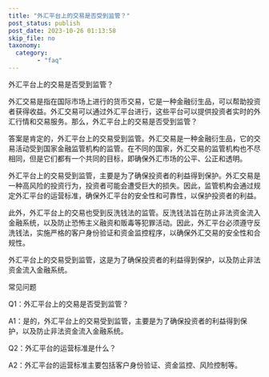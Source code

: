 ```yaml
---
title: "外汇平台上的交易是否受到监管？"
post_status: publish
post_date: 2023-10-26 01:13:58
skip_file: no
taxonomy:
  category:
        - "faq"
---
```


外汇平台上的交易是否受到监管？

外汇交易是指在国际市场上进行的货币交易，它是一种金融衍生品，可以帮助投资者获得收益。外汇交易可以通过外汇平台进行，这些平台可以提供投资者实时的外汇行情和交易服务。那么，外汇平台上的交易是否受到监管？

答案是肯定的，外汇平台上的交易受到监管。外汇交易是一种金融衍生品，它的交易活动受到国家金融监管机构的监管。在不同的国家，外汇交易的监管机构也不尽相同，但是它们都有一个共同的目标，即确保外汇市场的公平、公正和透明。

外汇平台上的交易受到监管，主要是为了确保投资者的利益得到保护。外汇交易是一种高风险的投资行为，投资者可能会遭受巨大的损失。因此，监管机构会通过规定外汇平台的运营标准，确保外汇平台的安全性和可靠性，以保护投资者的利益。

此外，外汇平台上的交易也受到反洗钱法的监管。反洗钱法旨在防止非法资金流入金融系统，以及防止恐怖主义融资和贩毒等犯罪活动。因此，外汇平台必须遵守反洗钱法，实施严格的客户身份验证和资金监控程序，以确保外汇交易的安全性和合规性。

外汇平台上的交易受到监管，这是为了确保投资者的利益得到保护，以及防止非法资金流入金融系统。

常见问题

Q1：外汇平台上的交易是否受到监管？

A1：是的，外汇平台上的交易受到监管，主要是为了确保投资者的利益得到保护，以及防止非法资金流入金融系统。

Q2：外汇平台的运营标准是什么？

A2：外汇平台的运营标准主要包括客户身份验证、资金监控、风险控制等。

